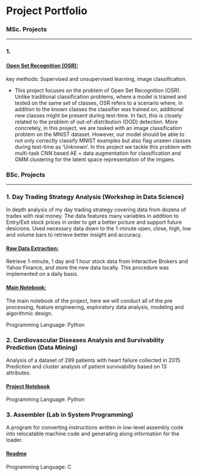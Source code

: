 # Project Portfolio
### MSc. Projects
---
### 1. 

#### [Open Set Recognition (OSR):](https://github.com/zoxfog/OSR/blob/main/GMDL,_Project,.ipynb)
key methods: Supervised and unsupervised learning, image classification.
- This project focuses on the problem of Open Set Recognition (OSR). Unlike traditional classification problems, where a model is trained and tested on the same set of classes, OSR refers to a scenario where, in addition to the known classes the classifier was trained on, additional new classes might be present during test-time. In fact, this is closely related to the problem of out-of-distribution (OOD) detection.
More concretely, in this project, we are tasked with an image classification problem on the MNIST dataset. However, our model should be able to not only correctly classify MNIST examples but also flag unseen classes during test-time as ’Unknown’. In this project we tackle this problem with multi-task CNN based AE + data augmentation for classification and GMM clustering for the latent space representation of the imgaes.

### BSc. Projects
---
### 1. Day Trading Strategy Analysis (Workshop in Data Science) 
In depth analysis of my day trading strategy covering data from dozens of trades with real money. The data features many variables in addition to Entry/Exit stock prices in order to get a better picture and support future desicions. Used necessary data down to the 1-minute open, close, high, low and volume bars to retrieve better insight and accuracy.


#### [Raw Data Extraction:](https://nbviewer.jupyter.org/github/zoxfog/Day-Trading-Analysis-2/blob/main/Raw_Data_Extraction.ipynb) 
Retrieve 1-minute, 1 day and 1 hour stock data from Interactive Brokers and Yahoo Finance, and store the new data locally. This procedure was implemented on a daily basis. 
#### [Main Notebook:](https://nbviewer.org/github/zoxfog/Day-Trading-Analysis-2/blob/e36a20c2cb53c4e91430cc714308178c423f64e6/main.ipynb)
The main notebook of the project, here we will conduct all of the pre processing, feature engineering, exploratory data analysis, modeling and algorithmic design.


Programming Language: Python


### 2. Cardiovascular Diseases Analysis and Survivability Prediction (Data Mining) 

Analysis of a dataset of 299 patients with heart failure collected in 2015. Prediction and cluster analysis of patient survivability based on 13 attributes.

#### [Project Notebook](https://nbviewer.jupyter.org/github/zoxfog/Cardiovascular-Diseases/blob/main/Cardiovascular%20Diseases.ipynb)


Programming Language: Python


### 3.  Assembler (Lab in System Programming)


A program for converting instructions written in low-level assembly code into relocatable machine code and generating along information for the loader.

#### [Readme](https://github.com/zoxfog/Assembler-Project)

Programming Language: C

